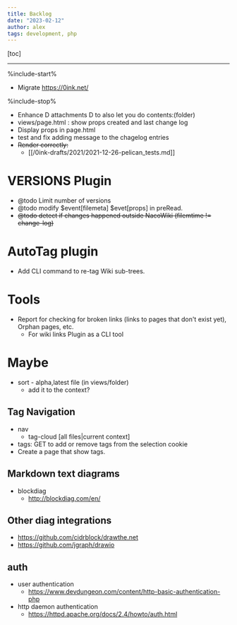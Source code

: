 ```yaml
---
title: Backlog
date: "2023-02-12"
author: alex
tags: development, php
---
```

[toc]

***

%include-start%

- Migrate https://0ink.net/

%include-stop%

- Enhance D attachments D to also let you do contents:(folder)
- views/page.html : show props created and last change log
- Display props in page.html
- test and fix adding message to the chagelog entries
- ~~Render correctly:~~
  - [[/0ink-drafts/2021/2021-12-26-pelican_tests.md]]

# VERSIONS Plugin

 * @todo Limit number of versions
 * @todo modify $event[filemeta] $evet[props] in preRead.
 * ~~@todo detect if changes happened outside NacoWiki (filemtime != change-log)~~

# AutoTag plugin

- Add CLI command to re-tag Wiki sub-trees.
 
# Tools

- Report for checking for broken links (links to pages that don't exist yet), Orphan pages, etc.
  - For wiki links Plugin as a CLI tool

# Maybe

- sort - alpha,latest file (in views/folder)
  - add it to the context?

## Tag Navigation

- nav
  - tag-cloud [all files|current context]
- tags: GET to add or remove tags from the selection cookie
- Create a page that show tags.


## Markdown text diagrams

- blockdiag
  - http://blockdiag.com/en/

## Other diag integrations

- https://github.com/cidrblock/drawthe.net
- https://github.com/jgraph/drawio

## auth

- user authentication
  - https://www.devdungeon.com/content/http-basic-authentication-php
- http daemon authentication
  - https://httpd.apache.org/docs/2.4/howto/auth.html


